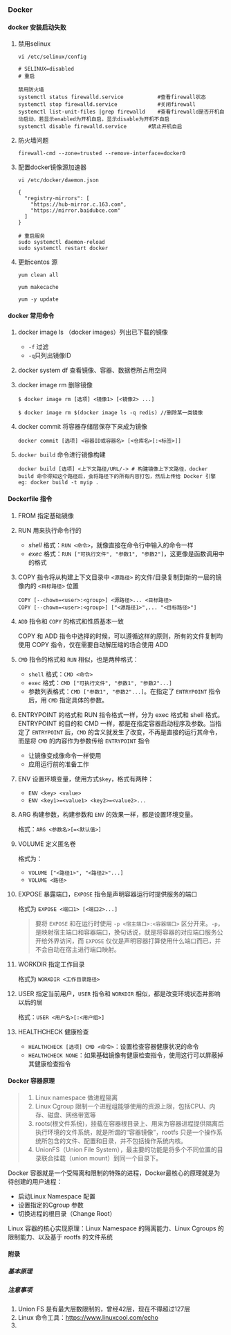 ### Docker

#### docker 安装启动失败

1. 禁用selinux

   ```
   vi /etc/selinux/config 
   
   # SELINUX=disabled
   # 重启
   
   禁用防火墙
   systemctl status firewalld.service           #查看firewall状态
   systemctl stop firewalld.service             #关闭firewall
   systemctl list-unit-files |grep firewalld    #查看firewalld是否开机自动启动，若显示enabled为开机自启，显示disable为开机不自启
   systemctl disable firewalld.service       #禁止开机自启
   ```

2. 防火墙问题

   ```
   firewall-cmd --zone=trusted --remove-interface=docker0
   ```

3. 配置docker镜像源加速器

   ```
   vi /etc/docker/daemon.json
   
   {
     "registry-mirrors": [
       "https://hub-mirror.c.163.com",
       "https://mirror.baidubce.com"
     ]
   }
   
   # 重启服务
   sudo systemctl daemon-reload
   sudo systemctl restart docker
   ```

4. 更新centos 源

   ```
   yum clean all
   
   yum makecache
   
   yum -y update
   ```

   

#### docker 常用命令

1. docker image ls （docker images）列出已下载的镜像

   - `-f` 过滤
   - `-q`只列出镜像ID

2. docker system df  查看镜像、容器、数据卷所占用空间

3. docker image rm 删除镜像

   ```
   $ docker image rm [选项] <镜像1> [<镜像2> ...]
   
   $ docker image rm $(docker image ls -q redis) //删除某一类镜像
   ```

4. docker commit 将容器存储层保存下来成为镜像

   ```
   docker commit [选项] <容器ID或容器名> [<仓库名>[:<标签>]]
   ```

5. `docker build` 命令进行镜像构建

   ```
   docker build [选项] <上下文路径/URL/-> # 构建镜像上下文路径，docker build 命令得知这个路径后，会将路径下的所有内容打包，然后上传给 Docker 引擎
   eg: docker build -t myip .
   ```
   
   

#### Dockerfile 指令

1. FROM 指定基础镜像

2. RUN 用来执行命令行的

   - *shell* 格式：`RUN <命令>`，就像直接在命令行中输入的命令一样
   - *exec* 格式：`RUN ["可执行文件", "参数1", "参数2"]`，这更像是函数调用中的格式

3. COPY  指令将从构建上下文目录中 `<源路径>` 的文件/目录复制到新的一层的镜像内的 `<目标路径>` 位置

   ```
   COPY [--chown=<user>:<group>] <源路径>... <目标路径>
   COPY [--chown=<user>:<group>] ["<源路径1>",... "<目标路径>"]
   ```

4. `ADD` 指令和 `COPY` 的格式和性质基本一致

   COPY 和 ADD 指令中选择的时候，可以遵循这样的原则，所有的文件复制均使用 COPY 指令，仅在需要自动解压缩的场合使用 ADD

5. `CMD` 指令的格式和 `RUN` 相似，也是两种格式：
   - `shell` 格式：`CMD <命令>`
   - `exec` 格式：`CMD ["可执行文件", "参数1", "参数2"...]`
   - 参数列表格式：`CMD ["参数1", "参数2"...]`。在指定了 `ENTRYPOINT` 指令后，用 `CMD` 指定具体的参数。
   
6. ENTRYPOINT 的格式和 RUN 指令格式一样，分为 exec 格式和 shell 格式。ENTRYPOINT 的目的和 CMD 一样，都是在指定容器启动程序及参数。当指定了 `ENTRYPOINT` 后，`CMD` 的含义就发生了改变，不再是直接的运行其命令，而是将 `CMD` 的内容作为参数传给 `ENTRYPOINT` 指令

   - 让镜像变成像命令一样使用
   - 应用运行前的准备工作

7. ENV 设置环境变量，使用方式`$key`，格式有两种：

   - `ENV <key> <value>`
   - `ENV <key1>=<value1> <key2>=<value2>...`

8. ARG 构建参数，构建参数和 `ENV` 的效果一样，都是设置环境变量。

   格式：`ARG <参数名>[=<默认值>]`

9. VOLUME 定义匿名卷

   格式为：

   - `VOLUME ["<路径1>", "<路径2>"...]`
   - `VOLUME <路径>`

10. EXPOSE 暴露端口，`EXPOSE` 指令是声明容器运行时提供服务的端口

    格式为 `EXPOSE <端口1> [<端口2>...]`

    > 要将 `EXPOSE` 和在运行时使用 `-p <宿主端口>:<容器端口>` 区分开来。`-p`，是映射宿主端口和容器端口，换句话说，就是将容器的对应端口服务公开给外界访问，而 `EXPOSE` 仅仅是声明容器打算使用什么端口而已，并不会自动在宿主进行端口映射。

11. WORKDIR 指定工作目录

    格式为 `WORKDIR <工作目录路径>`

12. USER 指定当前用户，`USER` 指令和 `WORKDIR` 相似，都是改变环境状态并影响以后的层

    格式：`USER <用户名>[:<用户组>]`

13. HEALTHCHECK 健康检查

    - `HEALTHCHECK [选项] CMD <命令>`：设置检查容器健康状况的命令
    - `HEALTHCHECK NONE`：如果基础镜像有健康检查指令，使用这行可以屏蔽掉其健康检查指令



#### Docker 容器原理

> 1. Linux namespace 做进程隔离
> 2. Linux Cgroup 限制一个进程组能够使用的资源上限，包括CPU、内存、磁盘、网络带宽等
> 3. roots(根文件系统)，挂载在容器根目录上、用来为容器进程提供隔离后执行环境的文件系统，就是所谓的“容器镜像”，rootfs 只是一个操作系统所包含的文件、配置和目录，并不包括操作系统内核。
> 4. UnionFS（Union File System），最主要的功能是将多个不同位置的目录联合挂载（union mount）到同一个目录下。

Docker 容器就是一个受隔离和限制的特殊的进程，Docker最核心的原理就是为待创建的用户进程：

- 启动Linux Namespace 配置
- 设置指定的Cgroup 参数
- 切换进程的根目录（Change Root）

 Linux 容器的核心实现原理：Linux Namespace 的隔离能力、Linux Cgroups 的限制能力、以及基于 rootfs 的文件系统







#### 附录

##### 基本原理

##### 注意事项

1. Union FS 是有最大层数限制的，曾经42层，现在不得超过127层
2. Linux 命令工具：https://www.linuxcool.com/echo
2. 





























